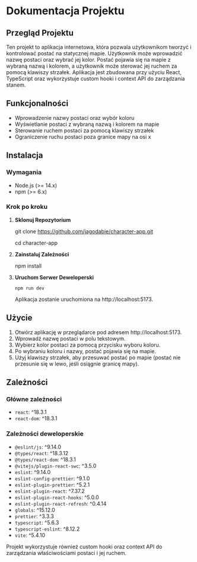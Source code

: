 # Dokumentacja Projektu

## Przegląd Projektu

Ten projekt to aplikacja internetowa, która pozwala użytkownikom tworzyć i kontrolować postać na statycznej mapie. Użytkownik może wprowadzić nazwę postaci oraz wybrać jej kolor. Postać pojawia się na mapie z wybraną nazwą i kolorem, a użytkownik może sterować jej ruchem za pomocą klawiszy strzałek. Aplikacja jest zbudowana przy użyciu React, TypeScript oraz wykorzystuje custom hooki i context API do zarządzania stanem.

## Funkcjonalności

- Wprowadzenie nazwy postaci oraz wybór koloru
- Wyświetlanie postaci z wybraną nazwą i kolorem na mapie
- Sterowanie ruchem postaci za pomocą klawiszy strzałek
- Ograniczenie ruchu postaci poza granice mapy na osi x

## Instalacja

### Wymagania

- Node.js (>= 14.x)
- npm (>= 6.x)

### Krok po kroku

1.  **Sklonuj Repozytorium**

    git clone https://github.com/jagodabie/character-app.git

    cd character-app

2.  **Zainstaluj Zależności**

    npm install

3.  **Uruchom Serwer Deweloperski**

        npm run dev

    Aplikacja zostanie uruchomiona na http://localhost:5173.

## Użycie

1. Otwórz aplikację w przeglądarce pod adresem http://localhost:5173.
2. Wprowadź nazwę postaci w polu tekstowym.
3. Wybierz kolor postaci za pomocą przycisku wyboru koloru.
4. Po wybraniu koloru i nazwy, postać pojawia się na mapie.
5. Użyj klawiszy strzałek, aby przesuwać postać po mapie (postać nie przesunie się w lewo, jeśli osiągnie granicę mapy).

## Zależności

### Główne zależności

- `react`: ^18.3.1
- `react-dom`: ^18.3.1

### Zależności deweloperskie

- `@eslint/js`: ^9.14.0
- `@types/react`: ^18.3.12
- `@types/react-dom`: ^18.3.1
- `@vitejs/plugin-react-swc`: ^3.5.0
- `eslint`: ^9.14.0
- `eslint-config-prettier`: ^9.1.0
- `eslint-plugin-prettier`: ^5.2.1
- `eslint-plugin-react`: ^7.37.2
- `eslint-plugin-react-hooks`: ^5.0.0
- `eslint-plugin-react-refresh`: ^0.4.14
- `globals`: ^15.12.0
- `prettier`: ^3.3.3
- `typescript`: ^5.6.3
- `typescript-eslint`: ^8.12.2
- `vite`: ^5.4.10

Projekt wykorzystuje również custom hooki oraz context API do zarządzania właściwościami postaci i jej ruchem.
